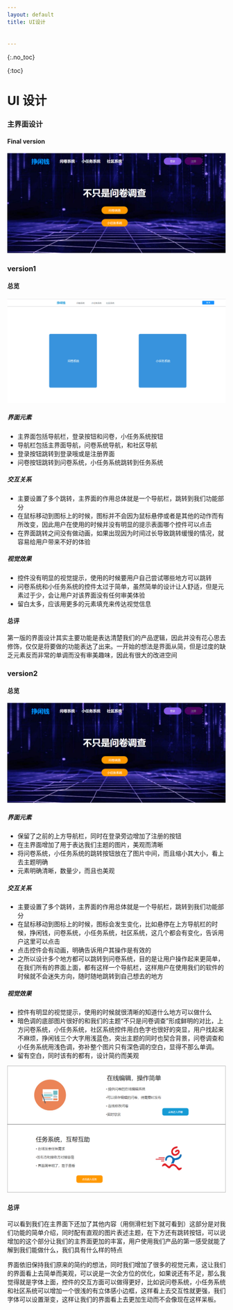 ```yaml
---
layout: default
title: UI设计


---
```


\{:.no_toc}

{:toc}



# UI 设计

### 主界面设计
#### Final version
![主界面version2(1)](images\UI设计\主界面version2(1).png)

### version1
#### 总览

![主界面version1](images\UI设计\主界面version1.png)



#####  界面元素
* 主界面包括导航栏，登录按钮和问卷，小任务系统按钮
* 导航栏包括主界面导航，问卷系统导航，和社区导航
* 登录按钮跳转到登录哦或是注册界面
* 问卷按钮跳转到问卷系统，小任务系统跳转到任务系统
##### 交互关系
* 主要设置了多个跳转，主界面的作用总体就是一个导航栏，跳转到我们功能部分
* 在鼠标移动到图标上的时候，图标并不会因为鼠标悬停或者是其他的动作而有所改变，因此用户在使用的时候并没有明显的提示表面哪个控件可以点击
* 在界面跳转之间没有做动画，如果出现因为时间过长导致跳转缓慢的情况，就容易给用户带来不好的体验

##### 视觉效果
* 控件没有明显的视觉提示，使用的时候要用户自己尝试哪些地方可以跳转
* 问卷系统和小任务系统的控件太过于简单，虽然简单的设计让人舒适，但是元素过于少，会让用户对该界面没有任何审美体验
* 留白太多，应该用更多的元素填充来传达视觉信息

#### 总评
第一版的界面设计其实主要功能是表达清楚我们的产品逻辑，因此并没有花心思去修饰，仅仅是将要做的功能表达了出来。一开始的想法是界面从简，但是过度的缺乏元素反而非常的单调而没有审美趣味，因此有很大的改进空间

### version2
#### 总览

![主界面version2(1)](images\UI设计\主界面version2(1).png)

#####  界面元素
* 保留了之前的上方导航栏，同时在登录旁边增加了注册的按钮
* 在主界面增加了用于表达我们主题的图片，美观而清晰
* 将问卷系统，小任务系统的跳转按钮放在了图片中间，而且缩小其大小，看上去主题明确
* 元素明确清晰，数量少，而且也美观
##### 交互关系
* 主要设置了多个跳转，主界面的作用总体就是一个导航栏，跳转到我们功能部分
* 在鼠标移动到图标上的时候，图标会发生变化，比如悬停在上方导航栏的时候，挣闲钱，问卷系统，小任务系统，社区系统，这几个都会有变化，告诉用户这里可以点击
* 点击控件会有动画，明确告诉用户其操作是有效的
* 之所以设计多个地方都可以跳转到问卷系统，目的是让用户操作起来更简单，在我们所有的界面上面，都有这样一个导航栏，这样用户在使用我们的软件的时候就不会迷失方向，随时随地跳转到自己想去的地方

##### 视觉效果
* 控件有明显的视觉提示，使用的时候就很清晰的知道什么地方可以做什么
* 暗色调的底部图片很好的和我们的主题“不只是问卷调查”形成鲜明的对比，上方问卷系统，小任务系统，社区系统控件用白色字也很好的突显，用户找起来不麻烦，挣闲钱三个大字用浅蓝色，突出主题的同时也契合背景，问卷调查和小任务系统用浅色调，弥补整个图片只有深色调的空白，显得不那么单调。
* 留有空白，同时该有的都有，设计简约而美观

![version2(2)](images\UI设计\version2(2).png)

#### 总评

可以看到我们在主界面下还加了其他内容（用侧滑栏划下就可看到）这部分是对我们功能的简单介绍，同时配有直观的图片表述主题，在下方还有跳转按钮，可以说增加的这个部分让我们的主界面更加的丰富，用户使用我们产品的第一感受就能了解到我们能做什么，我们具有什么样的特点



界面依旧保持我们原来的简约的想法，同时我们增加了很多的视觉元素，这让我们的界面看上去简单而美观，可以说是一次全方位的优化，如果说还有不足，那么我觉得就是字体上面，控件的交互方面可以做得更好，比如说问卷系统，小任务系统和社区系统可以增加一个很浅的有立体感小边框，这样看上去交互性就更强，我们字体可以设置渐变，这样让我们的界面看上去更加生动而不会像现在这样呆板。